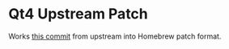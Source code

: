 Qt4 Upstream Patch
=======

Works [this commit](https://qt.gitorious.org/qt/qt/commit/997d626173d9aba5b01b35e4d95ad162771ba789) from upstream into Homebrew patch format.